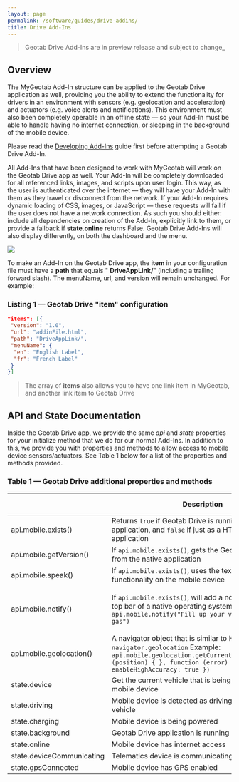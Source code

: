 ```yaml
---
layout: page
permalink: /software/guides/drive-addins/
title: Drive Add-Ins
---
```


> Geotab Drive Add-Ins are in preview release and subject to change_

## Overview

The MyGeotab Add-In structure can be applied to the Geotab Drive application as well, providing you the ability to extend the functionality for drivers in an environment with sensors (e.g. geolocation and acceleration) and actuators (e.g. voice alerts and notifications). This environment must also been completely operable in an offline state — so your Add-In must be able to handle having no internet connection, or sleeping in the background of the mobile device.

Please read the [Developing Add-Ins](https://my3.geotab.com/sdk/#/addins?geotabsdk=addins) guide first before attempting a Geotab Drive Add-In.

All Add-Ins that have been designed to work with MyGeotab will work on the Geotab Drive app as well. Your Add-In will be completely downloaded for all referenced links, images, and scripts upon user login. This way, as the user is authenticated over the internet — they will have your Add-In with them as they travel or disconnect from the network. If your Add-In requires dynamic loading of CSS, images, or JavaScript — these requests will fail if the user does not have a network connection. As such you should either: include all dependencies on creation of the Add-In, explicitly link to them, or provide a fallback if **state.online** returns False. Geotab Drive Add-Ins will also display differently, on both the dashboard and the menu.

 ![]({{site.baseurl}}/software/guides/drive-addins_0.png)

To make an Add-In on the Geotab Drive app, the **item** in your configuration file must have a **path** that equals " **DriveAppLink/**" (including a trailing forward slash). The menuName, url, and version will remain unchanged. For example:

### Listing 1 — Geotab Drive "item" configuration

```json
"items": [{
 "version": "1.0",
 "url": "addinFile.html",
 "path": "DriveAppLink/",
 "menuName": {
  "en": "English Label",
  "fr": "French Label"
 }
}]
```

> The array of **items** also allows you to have one link item in MyGeotab, and another link item to Geotab Drive

## API and State Documentation

Inside the Geotab Drive app, we provide the same _api_ and _state_ properties for your initialize method that we do for our normal Add-Ins. In addition to this, we provide you with properties and methods to allow access to mobile device sensors/actuators. See Table 1 below for a list of the properties and methods provided.

### Table 1 — Geotab Drive additional properties and methods

|   | **Description** | **Parameters** | **Return Type** |
| --- | --- | --- | --- |
| api.mobile.exists() | Returns `true` if Geotab Drive is running within a native application, and `false` if just as a HTML5 web application | None | Boolean |
| api.mobile.getVersion() | If `api.mobile.exists()`, gets the Geotab Drive version from the native application | None | String |
| api.mobile.speak() | If `api.mobile.exists()`, uses the text to speech functionality on the mobile device | String | Void |
| api.mobile.notify() | If `api.mobile.exists()`, will add a notification to the top bar of a native operating system Example: `api.mobile.notify("Fill up your vehicle", "Low on gas")` | String[Message], String[Title], String[Id], [String[JsonData]], [Boolean[Permanent]] | Void |
| api.mobile.geolocation() | A navigator object that is similar to HTML5 `navigator.geolocation` Example: `api.mobile.geolocation.getCurrentPosition(function (position) { }, function (error) { }, { enableHighAccuracy: true })` | None | None |
| state.device | Get the current vehicle that is being connected to the mobile device | None | String |
| state.driving | Mobile device is detected as driving with the current vehicle | None | Boolean |
| state.charging | Mobile device is being powered | None | Boolean |
| state.background | Geotab Drive application is running in the background | None | Boolean |
| state.online | Mobile device has internet access | None | Boolean |
| state.deviceCommunicating | Telematics device is communicating to the server | None | Boolean |
| state.gpsConnected | Mobile device has GPS enabled | None | Boolean |